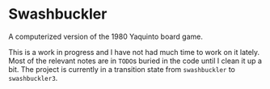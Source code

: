 # Swashbuckler
A computerized version of the 1980 Yaquinto board game.

This is a work in progress and I have not had much time to work on it lately. Most of the relevant notes are in `TODO`s buried in the code until I clean it up a bit. The project is currently in a transition state from `swashbuckler` to `swashbuckler3`.
